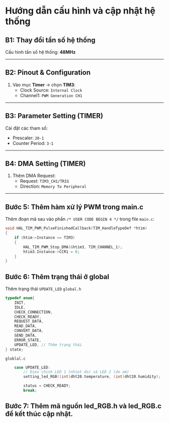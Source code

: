# Hướng dẫn cấu hình và cập nhật hệ thống

## B1: Thay đổi tần số hệ thống
Cấu hình tần số hệ thống: **48MHz**

---

## B2: Pinout & Configuration
1. Vào mục **Timer** -> chọn **TIM3**:
   - Clock Source: `Internal Clock`
   - Channel1: `PWM Generation CH1`

---

## B3: Parameter Setting (TIMER)
Cài đặt các tham số:
- Prescaler: `20-1`
- Counter Period: `3-1`

---

## B4: DMA Setting (TIMER)
1. Thêm DMA Request:
   - Request: `TIM3_CH1/TRIG`
   - Direction: `Memory To Peripheral`

---

## Bước 5: Thêm hàm xử lý PWM trong main.c

Thêm đoạn mã sau vào phần `/* USER CODE BEGIN 4 */` trong file `main.c`:

```c
void HAL_TIM_PWM_PulseFinishedCallback(TIM_HandleTypeDef *htim)
{
    if (htim->Instance == TIM3)
    {
        HAL_TIM_PWM_Stop_DMA(&htim3, TIM_CHANNEL_1);
        htim3.Instance->CCR1 = 0;
    }
}
```

## Bước 6: Thêm trạng thái ở global
Thêm trạng thái `UPDATE_LED`
`global.h`
```c
typedef enum{
	INIT,
	IDLE,
	CHECK_CONNECTION,
	CHECK_READY,
    REQUEST_DATA,
    READ_DATA,
    CONVERT_DATA,
	SEND_DATA,
	ERROR_STATE,
	UPDATE_LED, // Thêm trạng thái
} state;
```
`globlal.c`
```c
	case UPDATE_LED:
	    // Dieu chinh LED 1 (nhiet do) và LED 2 (do am)
	    setting_led_RGB((int)dht20.temperature, (int)dht20.humidity);

	    status = CHECK_READY;
	    break;
```
## Bước 7: Thêm mã nguồn led_RGB.h và led_RGB.c để kết thúc cập nhật.


